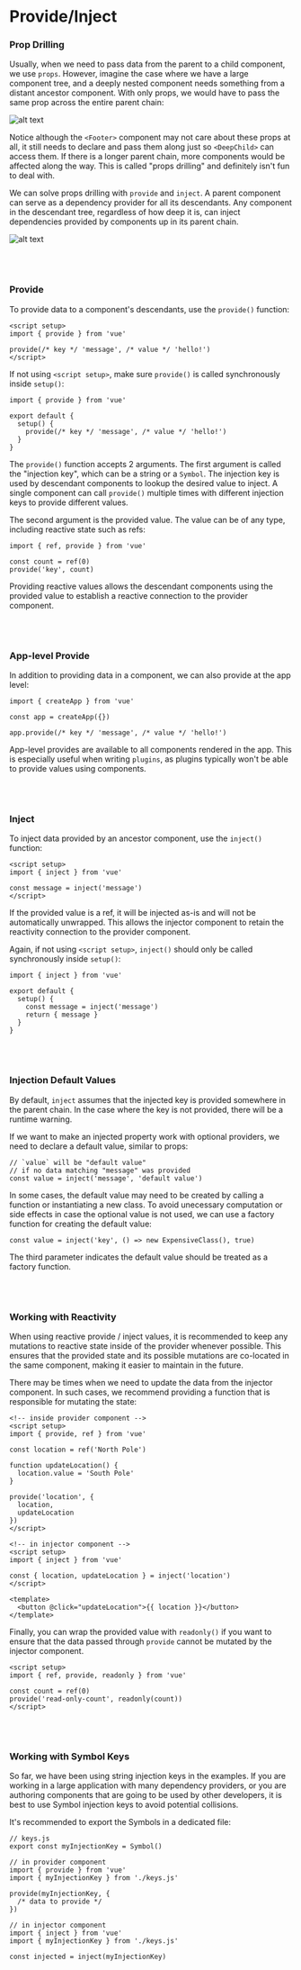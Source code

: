 <h1>Provide/Inject</h1>

<h3>Prop Drilling</h3>

Usually, when we need to pass data from the parent to a child component, we use `props`.
However, imagine the case where we have a large component tree, and a deeply nested component needs something from a distant ancestor component. With only props, we would have to pass the same prop across the entire parent chain:

![alt text](https://vuejs.org/assets/prop-drilling.XJXa8UE-.png)

Notice although the `<Footer>` component may not care about these props at all, it still needs to declare and pass them along just so `<DeepChild>` can access them. If there is a longer parent chain, more components would be affected along the way. This is called "props drilling" and definitely isn't fun to deal with.

We can solve props drilling with `provide` and `inject`. A parent component can serve as a dependency provider for all its descendants. Any component in the descendant tree, regardless of how deep it is, can inject dependencies provided by components up in its parent chain.

![alt text](https://vuejs.org/assets/provide-inject.C0gAIfVn.png)

<br><br><h3>Provide</h3>

To provide data to a component's descendants, use the `provide()` function:
```
<script setup>
import { provide } from 'vue'

provide(/* key */ 'message', /* value */ 'hello!')
</script>
```

If not using `<script setup>`, make sure `provide()` is called synchronously inside `setup()`:
```
import { provide } from 'vue'

export default {
  setup() {
    provide(/* key */ 'message', /* value */ 'hello!')
  }
}
```

The `provide()` function accepts 2 arguments. The first argument is called the "injection key", which can be a string or a `Symbol`. The injection key is used by descendant components to lookup the desired value to inject. A single component can call `provide()` multiple times with different injection keys to provide different values.

The second argument is the provided value. The value can be of any type, including reactive state such as refs:
```
import { ref, provide } from 'vue'

const count = ref(0)
provide('key', count)
```

Providing reactive values allows the descendant components using the provided value to establish a reactive connection to the provider component.

<br><br><h3>App-level Provide</h3>

In addition to providing data in a component, we can also provide at the app level:
```
import { createApp } from 'vue'

const app = createApp({})

app.provide(/* key */ 'message', /* value */ 'hello!')
```

App-level provides are available to all components rendered in the app. This is especially useful when writing `plugins`, as plugins typically won't be able to provide values using components.

<br><br><h3>Inject</h3>

To inject data provided by an ancestor component, use the `inject()` function:
```
<script setup>
import { inject } from 'vue'

const message = inject('message')
</script>
```

If the provided value is a ref, it will be injected as-is and will not be automatically unwrapped. This allows the injector component to retain the reactivity connection to the provider component.

Again, if not using `<script setup>`, `inject()` should only be called synchronously inside `setup()`:
```
import { inject } from 'vue'

export default {
  setup() {
    const message = inject('message')
    return { message }
  }
}
```

<br><br><h3>Injection Default Values</h3>

By default, `inject` assumes that the injected key is provided somewhere in the parent chain. In the case where the key is not provided, there will be a runtime warning.

If we want to make an injected property work with optional providers, we need to declare a default value, similar to props:
```
// `value` will be "default value"
// if no data matching "message" was provided
const value = inject('message', 'default value')
```

In some cases, the default value may need to be created by calling a function or instantiating a new class. To avoid unecessary computation or side effects in case the optional value is not used, we can use a factory function for creating the default value:
```
const value = inject('key', () => new ExpensiveClass(), true)
```

The third parameter indicates the default value should be treated as a factory function.

<br><br><h3>Working with Reactivity</h3>

When using reactive provide / inject values, it is recommended to keep any mutations to reactive state inside of the provider whenever possible. This ensures that the provided state and its possible mutations are co-located in the same component, making it easier to maintain in the future.

There may be times when we need to update the data from the injector component. In such cases, we recommend providing a function that is responsible for mutating the state:
```
<!-- inside provider component -->
<script setup>
import { provide, ref } from 'vue'

const location = ref('North Pole')

function updateLocation() {
  location.value = 'South Pole'
}

provide('location', {
  location,
  updateLocation
})
</script>
```
```
<!-- in injector component -->
<script setup>
import { inject } from 'vue'

const { location, updateLocation } = inject('location')
</script>

<template>
  <button @click="updateLocation">{{ location }}</button>
</template>
```

Finally, you can wrap the provided value with `readonly()` if you want to ensure that the data passed through `provide` cannot be mutated by the injector component.
```
<script setup>
import { ref, provide, readonly } from 'vue'

const count = ref(0)
provide('read-only-count', readonly(count))
</script>
```


<br><br><h3>Working with Symbol Keys</h3>

So far, we have been using string injection keys in the examples. If you are working in a large application with many dependency providers, or you are authoring components that are going to be used by other developers, it is best to use Symbol injection keys to avoid potential collisions.

It's recommended to export the Symbols in a dedicated file:
```
// keys.js
export const myInjectionKey = Symbol()
```
```
// in provider component
import { provide } from 'vue'
import { myInjectionKey } from './keys.js'

provide(myInjectionKey, {
  /* data to provide */
})
```
```
// in injector component
import { inject } from 'vue'
import { myInjectionKey } from './keys.js'

const injected = inject(myInjectionKey)
```
